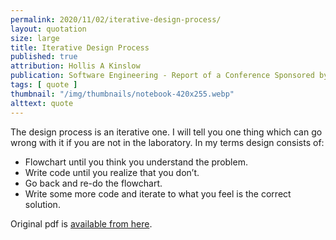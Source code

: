 ```yaml
---
permalink: 2020/11/02/iterative-design-process/
layout: quotation
size: large
title: Iterative Design Process
published: true
attribution: Hollis A Kinslow
publication: Software Engineering - Report of a Conference Sponsored by the NATO Science Committee
tags: [ quote ]
thumbnail: "/img/thumbnails/notebook-420x255.webp"
alttext: quote
---
```


The design process is an iterative one. I will tell you one thing which can go wrong with it if you are not in
the laboratory. In my terms design consists of:

* Flowchart until you think you understand the problem.
* Write code until you realize that you don’t.
* Go back and re-do the flowchart.
* Write some more code and iterate to what you feel is the correct solution.

Original pdf is <a href="http://homepages.cs.ncl.ac.uk/brian.randell/NATO/nato1968.PDF">available from here</a>.

